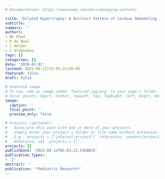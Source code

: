 ```yaml
---
# Documentation: https://wowchemy.com/docs/managing-content/

title: 'Dilated Hypertrophy: A Distinct Pattern of Cardiac Remodeling in Preterm Infants'
subtitle: ''
summary: ''
authors:
- NS Phad
- K de Waal
- C Holder
- C Oldmeadow
tags: []
categories: []
date: '2020-01-01'
lastmod: 2022-08-12T15:03:22+10:00
featured: false
draft: false

# Featured image
# To use, add an image named `featured.jpg/png` to your page's folder.
# Focal points: Smart, Center, TopLeft, Top, TopRight, Left, Right, BottomLeft, Bottom, BottomRight.
image:
  caption: ''
  focal_point: ''
  preview_only: false

# Projects (optional).
#   Associate this post with one or more of your projects.
#   Simply enter your project's folder or file name without extension.
#   E.g. `projects = ["internal-project"]` references `content/project/deep-learning/index.md`.
#   Otherwise, set `projects = []`.
projects: []
publishDate: '2022-08-12T05:03:22.536883Z'
publication_types:
- '2'
abstract: ''
publication: '*Pediatric Research*'
---
```

